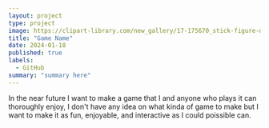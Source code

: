 ```yaml
---
layout: project
type: project
image: https://clipart-library.com/new_gallery/17-175670_stick-figure-drawing-graphic-arts-computer-icons-pencil.png
title: "Game Name"
date: 2024-01-18
published: true
labels:
  - GitHub
summary: "summary here"
---
```


In the near future I want to make a game that I and anyone who plays it can thoroughly enjoy, I don't have any idea on what kinda of game to make but I want to make it as fun, enjoyable, and interactive as I could poissible can.
